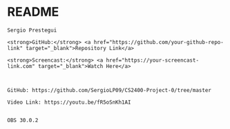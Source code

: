  <h1>README</h1>

    Sergio Prestegui

    <strong>GitHub:</strong> <a href="https://github.com/your-github-repo-link" target="_blank">Repository Link</a>

    <strong>Screencast:</strong> <a href="https://your-screencast-link.com" target="_blank">Watch Here</a>



    GitHub: https://github.com/SergioLP09/CS2400-Project-0/tree/master

    Video Link: https://youtu.be/fR5oSnKh1AI


    OBS 30.0.2


